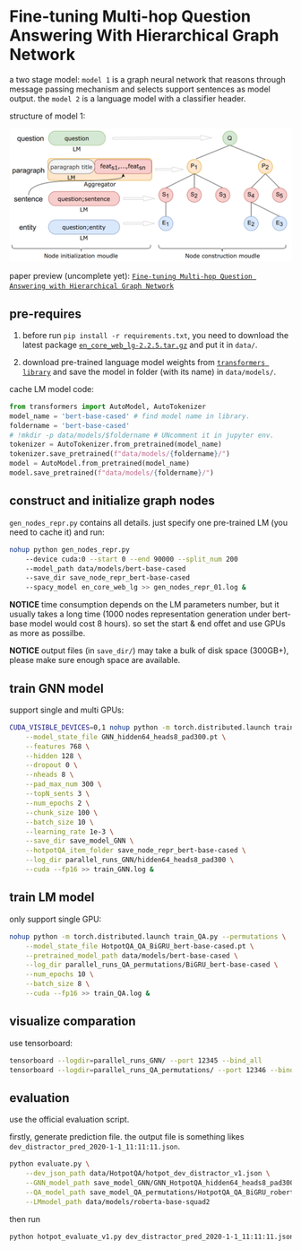 # Fine-tuning Multi-hop Question Answering With Hierarchical Graph Network

a two stage model: `model 1` is a graph neural network that reasons through message passing mechanism and selects support sentences as model output. the `model 2` is a language model with a classifier header. 

structure of model 1:

![HGN_structure](./HGN_structure.png)

paper preview (uncomplete yet): [`Fine-tuning Multi-hop Question Answering with Hierarchical Graph Network`](./Fine-tuning%20Multi-hop%20Question%20Answering%20with%20Hierarchical%20Graph%20Network.pdf)

## pre-requires

1. before run `pip install -r requirements.txt`, you need to download the latest package [`en_core_web_lg-2.2.5.tar.gz`](https://github.com/explosion/spacy-models/releases//tag/en_core_web_lg-2.2.5) and put it in `data/`.

2. download pre-trained language model weights from [`transformers library`](https://huggingface.co/models) and save the model in folder (with its name) in `data/models/`.

cache LM model code:

```python
from transformers import AutoModel, AutoTokenizer
model_name = 'bert-base-cased' # find model name in library.
foldername = 'bert-base-cased'
# !mkdir -p data/models/$foldername # UNcomment it in jupyter env.
tokenizer = AutoTokenizer.from_pretrained(model_name)
tokenizer.save_pretrained(f"data/models/{foldername}/")
model = AutoModel.from_pretrained(model_name)
model.save_pretrained(f"data/models/{foldername}/")
```

## construct and initialize graph nodes

`gen_nodes_repr.py` contains all details. just specify one pre-trained LM (you need to cache it) and run:

```bash
nohup python gen_nodes_repr.py 
    --device cuda:0 --start 0 --end 90000 --split_num 200 
    --model_path data/models/bert-base-cased 
    --save_dir save_node_repr_bert-base-cased
    --spacy_model en_core_web_lg >> gen_nodes_repr_01.log &
```

**NOTICE** time consumption depends on the LM parameters number, but it usually takes a long time (1000 nodes representation generation under bert-base model would cost 8 hours). so set the start & end offet and use GPUs as more as possilbe. 

**NOTICE** output files (in `save_dir/`) may take a bulk of disk space (300GB+), please make sure enough space are available. 

## train GNN model

support single and multi GPUs:

```bash
CUDA_VISIBLE_DEVICES=0,1 nohup python -m torch.distributed.launch train_GNN.py \
    --model_state_file GNN_hidden64_heads8_pad300.pt \
    --features 768 \
    --hidden 128 \
    --dropout 0 \
    --nheads 8 \
    --pad_max_num 300 \
    --topN_sents 3 \
    --num_epochs 2 \
    --chunk_size 100 \
    --batch_size 10 \
    --learning_rate 1e-3 \
    --save_dir save_model_GNN \
    --hotpotQA_item_folder save_node_repr_bert-base-cased \
    --log_dir parallel_runs_GNN/hidden64_heads8_pad300 \
    --cuda --fp16 >> train_GNN.log &
```


## train LM model

only support single GPU:

```bash
nohup python -m torch.distributed.launch train_QA.py --permutations \
    --model_state_file HotpotQA_QA_BiGRU_bert-base-cased.pt \
    --pretrained_model_path data/models/bert-base-cased \
    --log_dir parallel_runs_QA_permutations/BiGRU_bert-base-cased \
    --num_epochs 10 \
    --batch_size 8 \
    --cuda --fp16 >> train_QA.log &
```

## visualize comparation

use tensorboard:

```bash
tensorboard --logdir=parallel_runs_GNN/ --port 12345 --bind_all
tensorboard --logdir=parallel_runs_QA_permutations/ --port 12346 --bind_all
```

## evaluation

use the official evaluation script.

firstly, generate prediction file. the output file is something likes `dev_distractor_pred_2020-1-1_11:11:11.json`.

```bash
python evaluate.py \
    --dev_json_path data/HotpotQA/hotpot_dev_distractor_v1.json \
    --GNN_model_path save_model_GNN/GNN_HotpotQA_hidden64_heads8_pad300_chunk_first.pt \
    --QA_model_path save_model_QA_permutations/HotpotQA_QA_BiGRU_roberta-base-squad2.pt \
    --LMmodel_path data/models/roberta-base-squad2 
```

then run

```bash
python hotpot_evaluate_v1.py dev_distractor_pred_2020-1-1_11:11:11.json data/HotpotQA/hotpot_dev_distractor_v1.json
```